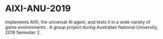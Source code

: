 # AIXI-ANU-2019
Implements AIXI, the universal AI agent, and tests it in a wide variety of game environments . A group project during Australian National University, 2019 Semester 2.
